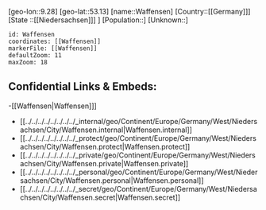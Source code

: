 ﻿---
location: [53.13,9.28]
mapzoom: [7,12] 
mapmarker: city 
type: City
tags:
- geo/City


SpocWebEntityId: 35382
isDeleted: false
confidential: public

---
[geo-lon::9.28]
[geo-lat::53.13]
[name::Waffensen]
[Country::[[Germany]]]
[State ::[[Niedersachsen]]] ]
[Population::]
[Unknown::]


```leaflet
id: Waffensen
coordinates: [[Waffensen]]
markerFile: [[Waffensen]]
defaultZoom: 11 
maxZoom: 18
```


## Confidential Links & Embeds: 
-[[Waffensen|Waffensen]]] 
- [[../../../../../../../../_internal/geo/Continent/Europe/Germany/West/Niedersachsen/City/Waffensen.internal|Waffensen.internal]] 
- [[../../../../../../../../_protect/geo/Continent/Europe/Germany/West/Niedersachsen/City/Waffensen.protect|Waffensen.protect]] 
- [[../../../../../../../../_private/geo/Continent/Europe/Germany/West/Niedersachsen/City/Waffensen.private|Waffensen.private]] 
- [[../../../../../../../../_personal/geo/Continent/Europe/Germany/West/Niedersachsen/City/Waffensen.personal|Waffensen.personal]] 
- [[../../../../../../../../_secret/geo/Continent/Europe/Germany/West/Niedersachsen/City/Waffensen.secret|Waffensen.secret]] 

